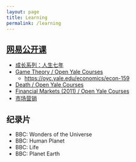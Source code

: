 ```yaml
---
layout: page
title: Learning
permalink: /learning
---
```


## [网易公开课](https://open.163.com/)

* [成长系列：人生七年](https://open.163.com/newview/movie/free?pid=M9TURS806&mid=M9UG85SIG)
* [Game Theory / Open Yale Courses](https://open.163.com/newview/movie/courseintro?newurl=M6GOEJOME)
    * https://oyc.yale.edu/economics/econ-159
* [Death / Open Yale Courses](https://open.163.com/newview/movie/free?pid=VESABR1O3&mid=EESABR1P1)
* [Financial Markets (2011) / Open Yale Courses](https://open.163.com/newview/movie/free?pid=XEV91FJR3&mid=YEV91FPC3)
* [市场营销](https://open.163.com/newview/search/%E5%B8%82%E5%9C%BA%E8%90%A5%E9%94%80)

## 纪录片
* BBC: Wonders of the Universe
* BBC: Human Planet
* BBC: Life
* BBC: Planet Earth

